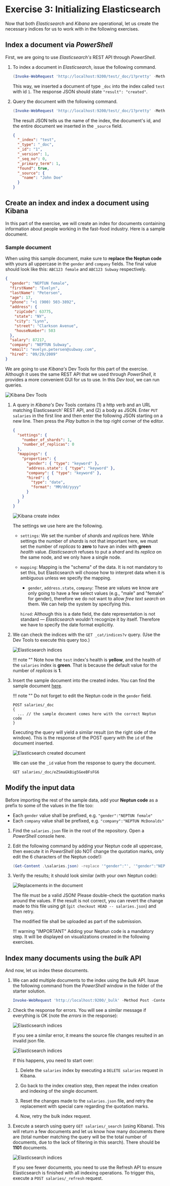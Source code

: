 # Exercise 3: Initializing Elasticsearch

Now that both _Elasticsearch_ and _Kibana_ are operational, let us create the necessary indices for us to work with in the following exercises.

## Index a document via _PowerShell_

First, we are going to use _Elasticsearch's_ REST API through _PowerShell_.

1. To index a document in _Elasticsearch_, issue the following command.

    ```powershell
    (Invoke-WebRequest 'http://localhost:9200/test/_doc/1?pretty' -Method Put -ContentType 'application/json' -Body '{ "name": "John Doe" }' -UseBasicParsing).Content
    ```

    This way, we inserted a document of type `_doc` into the index called `test` with id `1`. The response JSON should state `"result": "created"`.

1. Query the document with the following command.

    ```powershell
    (Invoke-WebRequest 'http://localhost:9200/test/_doc/1?pretty' -Method Get -UseBasicParsing).Content
    ```

    The result JSON tells us the name of the index, the document's id, and the entire document we inserted in the `_source` field.

    ```json
    {
      "_index": "test",
      "_type": "_doc",
      "_id": "1",
      "_version": 1,
      "_seq_no": 0,
      "_primary_term": 1,
      "found": true,
      "_source": {
        "name": "John Doe"
      }
    }
    ```

## Create an index and index a document using Kibana

In this part of the exercise, we will create an index for documents containing information about people working in the fast-food industry. Here is a sample document.

### Sample document

When using this sample document, make sure to **replace the Neptun code** with yours all uppercase in the `gender` and `company` fields. The final value should look like this: `ABC123 female` and `ABC123 Subway` respectively.

```json
{
  "gender": "NEPTUN female",
  "firstName": "Evelyn",
  "lastName": "Petersen",
  "age": 17,
  "phone": "+1 (900) 503-3892",
  "address": {
    "zipCode": 63775,
    "state": "NY",
    "city": "Lynn",
    "street": "Clarkson Avenue",
    "houseNumber": 503
  },
  "salary": 87217,
  "company": "NEPTUN Subway",
  "email": "evelyn.petersen@subway.com",
  "hired": "09/29/2009"
}
```

We are going to use _Kibana's_ Dev Tools for this part of the exercise. Although it uses the same REST API that we used through _PowerShell_, it provides a more convenient GUI for us to use. In this _Dev tool_, we can run queries.

![Kibana Dev Tools](images/kibana-dev-tools.png)

1. A query in _Kibana's_ Dev Tools contains (1) a http verb and an URL matching Elasticsearch' REST API, and (2) a body as JSON. Enter `PUT salaries` in the first line and then enter the following JSON starting on a new line. Then press the _Play_ button in the top right corner of the editor.

    ```json
    {
      "settings": {
        "number_of_shards": 1,
        "number_of_replicas": 0
      },
      "mappings": {
        "properties": {
          "gender": { "type": "keyword" },
          "address.state": { "type": "keyword" },
          "company": { "type": "keyword" },
          "hired": {
            "type": "date",
            "format": "MM/dd/yyyy"
          }
        }
      }
    }
    ```

    ![Kibana create index](images/kibana-create-index.png)

    The settings we use here are the following.

    - `settings`: We set the number of _shards_ and _replicas_ here. While settings the number of _shards_ is not that important here, we must set the number of _replicas_ to **zero** to have an index with **green** _health_ value. _Elasticsearch_ refuses to put a _shard_ and its _replica_ on the same node, and we only have a single node.

    - `mapping`: Mapping is the "schema" of the data. It is not mandatory to set this, but Elasticsearch will choose how to interpret data when it is ambiguous unless we specify the mapping.

        - `gender`, `address.state`, `company`: These are values we know are only going to have a few select values (e.g., "male" and "female" for gender), therefore we do not want to allow _free text search_ on them. We can help the system by specifying this.

        `hired`: Although this is a date field, the date representation is not standard — _Elasticsearch_ wouldn't recognize it by itself. Therefore we have to specify the date format explicitly.

1. We can check the indices with the `GET _cat/indices?v` query. (Use the Dev Tools to execute this query too.)

    ![Elasticsearch indices](images/elasticsearch-indices.png)

    !!! note ""
        Note how the `test` index's health is **yellow**, and the health of the `salaries` index is **green**. That is because the default value for the number of _replicas_ is **1**.

1. Insert the sample document into the created index. You can find the sample document [here](#sample-document).

    !!! note ""
        Do not forget to edit the Neptun code in the `gender` field.

    ```
    POST salaries/_doc
    {
      ... // the sample document comes here with the correct Neptun code
    }
    ```

    Executing the query will yield a similar result (on the right side of the window). This is the response of the POST query with the `id` of the document inserted.

    ![Elasticsearch created document](images/elasticsearch-created-document.png)

    We can use the `_id` value from the response to query the document.

    ```
    GET salaries/_doc/eZSmaGkBig5GeeBFsFG6
    ```

## Modify the input data

Before importing the rest of the sample data, add your **Neptun code** as a prefix to some of the values in the file too:

- Each `gender` value shall be prefixed, e.g. `"gender":"NEPTUN female"`
- Each `company` value shall be prefixed, e.g. `"company":"NEPTUN McDonalds"`

1. Find the `salaries.json` file in the root of the repository. Open a _PowerShell_ console here.

1. Edit the following command by adding your Neptun code all uppercase, then execute it in _PowerShell_ (do NOT change the quotation marks, only edit the 6 characters of the Neptun code!):

    ```powershell
    (Get-Content .\salaries.json) -replace '"gender":"', '"gender":"NEPTUN ' -replace '"company":"', '"company":"NEPTUN ' | Set-Content .\salaries.json
    ```

1. Verify the results; it should look similar (with your own Neptun code):

    ![Replacements in the document](images/replace-data-result.png)

    The file must be a valid JSON! Please double-check the quotation marks around the values. If the result is not correct, you can revert the change made to this file using git (`git checkout HEAD -- salaries.json`) and then retry.

    The modified file shall be uploaded as part of the submission.

    !!! warning "IMPORTANT"
        Adding your Neptun code is a mandatory step. It will be displayed on visualizations created in the following exercises.

## Index many documents using the _bulk_ API

And now, let us index these documents.

1. We can add multiple documents to the index using the _bulk_ API. Issue the following command from the _PowerShell_ window in the folder of the starter solution.

    ```powershell
    Invoke-WebRequest 'http://localhost:9200/_bulk' -Method Post -ContentType 'application/json' -InFile .\salaries.json -UseBasicParsing
    ```

1. Check the response for errors. You will see a similar message if everything is OK (note the _errors_ in the response):

    ![Elasticsearch indices](images/bulk-import-ok.png)

    If you see a similar error, it means the source file changes resulted in an invalid json file.

    ![Elasticsearch indices](images/bulk-import-parse-error.png)

    If this happens, you need to start over:

    1. Delete the `salaries` index by executing a `DELETE salaries` request in Kibana.

    1. Go back to the index creation step, then repeat the index creation and indexing of the single document.

    1. Reset the changes made to the `salaries.json` file, and retry the replacement with special care regarding the quotation marks.

    1. Now, retry the bulk index request.

1. Execute a search using query `GET salaries/_search` (using Kibana). This will return a few documents and let us know how many documents there are (total number matching the query will be the total number of documents, due to the lack of filtering in this search). There should be **1101** documents.

    ![Elasticsearch indices](images/kibana-search-total.png)

    If you see fewer documents, you need to use the Refresh API to ensure Elasticsearch is finished with all indexing operations. To trigger this, execute a `POST salaries/_refresh` request.

